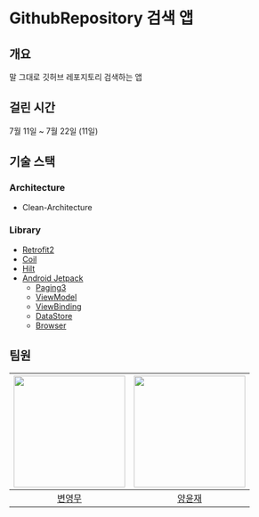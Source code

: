 # GithubRepository 검색 앱
## 개요
말 그대로 깃허브 레포지토리 검색하는 앱

## 걸린 시간
7월 11일 ~ 7월 22일 (11일)

## 기술 스택
### Architecture
* Clean-Architecture

### Library
* [Retrofit2](https://square.github.io/retrofit/)
* [Coil](https://coil-kt.github.io/coil/)
* [Hilt](https://dagger.dev/hilt/)
* [Android Jetpack](https://developer.android.com/jetpack/getting-started)
  * [Paging3](https://developer.android.com/topic/libraries/architecture/paging/v3-overview)
  * [ViewModel](https://developer.android.com/topic/libraries/architecture/viewmodel)
  * [ViewBinding](https://developer.android.com/topic/libraries/view-binding)
  * [DataStore](https://developer.android.com/topic/libraries/architecture/datastore)
  * [Browser](https://developer.android.com/jetpack/androidx/releases/browser#1.4.0)
  
## 팀원
|<img src="https://github.com/YM-Byun.png" width="200"/>|<img src="https://github.com/2004yyj.png" width="200"/>
|:--:|:--:|
|[변영무](https://github.com/YM-Byun)|[양윤재](https://github.com/2004yyj)|
